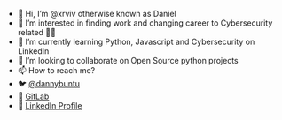 - 👋 Hi, I’m @xrviv otherwise known as Daniel
- 👀 I’m interested in finding work and changing career to Cybersecurity related 💸💸
- 🌱 I’m currently learning Python, Javascript and Cybersecurity on LinkedIn
- 💞️ I’m looking to collaborate on Open Source python projects
- 📫 How to reach me? 
- 🐦 [@dannybuntu](https://twitter.com/dannybuntu)
- 🦊 [GitLab](https://gitlab.com/dannygarcia)
- 👔 [LinkedIn Profile](https://www.linkedin.com/in/dannyboygarcia/)

<!---
xrviv/xrviv is a ✨ special ✨ repository because its `README.md` (this file) appears on your GitHub profile.
You can click the Preview link to take a look at your changes.
--->
